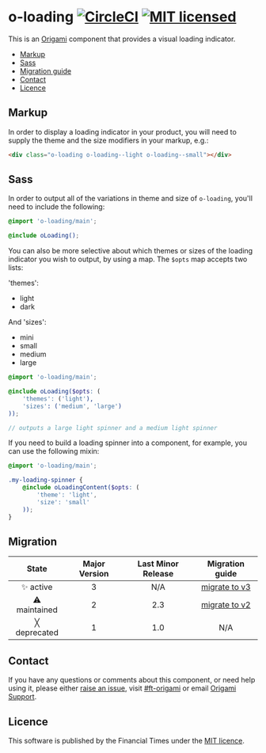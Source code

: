 # o-loading [![CircleCI](https://circleci.com/gh/Financial-Times/o-loading.png?style=shield&circle-token=03cae109ceaa7cf8e0c0df732ee0db6a42f61fb7)](https://circleci.com/gh/Financial-Times/o-loading) [![MIT licensed](https://img.shields.io/badge/license-MIT-blue.svg)](#licence)

This is an [Origami](http://origami.ft.com/) component that provides a visual loading indicator.

- [Markup](#markup)
- [Sass](#sass)
- [Migration guide](#migration-guide)
- [Contact](#contact)
- [Licence](#licence)

## Markup
In order to display a loading indicator in your product, you will need to supply the theme and the size modifiers in your markup, e.g.:
```html
<div class="o-loading o-loading--light o-loading--small"></div>
```

## Sass
In order to output all of the variations in theme and size of `o-loading`, you'll need to include the following:
```scss
@import 'o-loading/main';

@include oLoading();
```
You can also be more selective about which themes or sizes of the loading indicator you wish to output, by using a map.
The `$opts` map accepts two lists:

'themes':
- light
- dark

And 'sizes':
- mini
- small
- medium
- large

```scss
@import 'o-loading/main';

@include oLoading($opts: (
	'themes': ('light'),
	'sizes': ('medium', 'large')
));

// outputs a large light spinner and a medium light spinner
```

If you need to build a loading spinner into a component, for example, you can use the following mixin:

```scss
@import 'o-loading/main';

.my-loading-spinner {
	@include oLoadingContent($opts: (
		'theme': 'light',
		'size': 'small'
	));
}
```

## Migration

State | Major Version | Last Minor Release | Migration guide |
:---: | :---: | :---: | :---:
✨ active | 3 | N/A | [migrate to v3](MIGRATION.md#migrating-from-v2-to-v3) |
⚠ maintained | 2 | 2.3 | [migrate to v2](MIGRATION.md#migrating-from-v1-to-v2) |
╳ deprecated | 1 | 1.0 | N/A |

## Contact

If you have any questions or comments about this component, or need help using it, please either [raise an issue](https://github.com/Financial-Times/o-loading/issues), visit [#ft-origami](https://financialtimes.slack.com/messages/ft-origami/) or email [Origami Support](mailto:origami-support@ft.com).

## Licence

This software is published by the Financial Times under the [MIT licence](http://opensource.org/licenses/MIT).
